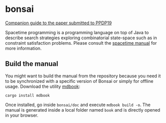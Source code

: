 # bonsai

<!--- [![ptal on Travis CI][travis-image]][travis]

[travis-image]: https://travis-ci.org/ptal/bonsai.png
[travis]: https://travis-ci.org/ptal/bonsai
-->

[Companion guide to the paper submitted to PPDP19](http://hyc.io/spacetime/PPDP19.html)

Spacetime programming is a programming language on top of Java to describe search strategies exploring combinatorial state-space such as in constraint satisfaction problems.
Please consult the [spacetime manual](http://hyc.io/spacetime) for more information.

## Build the manual

You might want to build the manual from the repository because you need it to be synchronized with a specific version of Bonsai or simply for offline usage.
Download the utility [mdbook](https://rust-lang-nursery.github.io/mdBook/):

```
cargo install mdbook
```

Once installed, go inside `bonsai/doc` and execute `mdbook build -o`.
The manual is generated inside a local folder named `book` and is directly opened in your browser.

